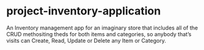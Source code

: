 # project-inventory-application
An Inventory management app for an imaginary store that includes all of the CRUD methositing theds for both items and categories, so anybody that’s visits can Create, Read, Update or Delete any Item or Category.
